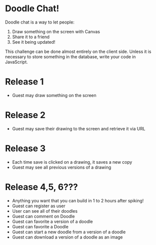 # Doodle Chat!
Doodle chat is a way to let people:

1. Draw something on the screen with Canvas
2. Share it to a friend
3. See it being updated!

This challenge can be done almost entirely on the client side. Unless it is necessary to store something in the database, write your code in JavaScript.

# Release 1

* Guest may draw something on the screen

# Release 2

* Guest may save their drawing to the screen and retrieve it via URL

# Release 3

* Each time save is clicked on a drawing, it saves a new copy
* Guest may see all previous versions of a drawing

# Release 4,5, 6???

* Anything you want that you can build in 1 to 2 hours after spiking!
* Guest can register as user
* User can see all of their doodles
* Guest can comment on Doodle
* Guest can favorite a version of a doodle
* Guest can favorite a Doodle
* Guest can start a new doodle from a version of a doodle
* Guest can download a version of a doodle as an image
